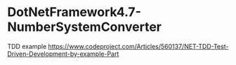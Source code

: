 # DotNetFramework4.7-NumberSystemConverter
TDD example https://www.codeproject.com/Articles/560137/NET-TDD-Test-Driven-Development-by-example-Part
